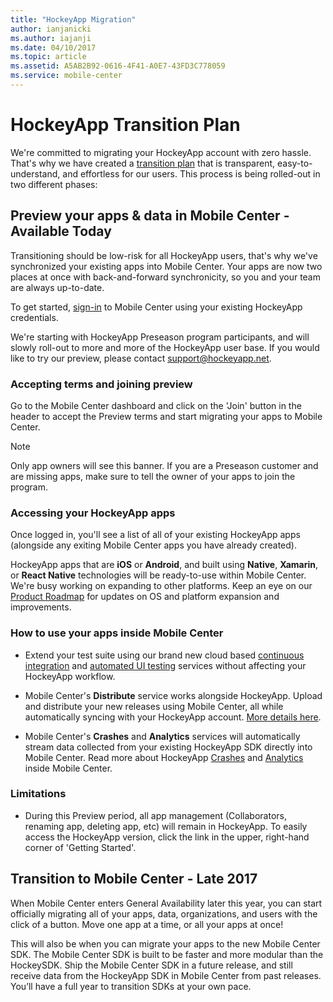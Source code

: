 ```yaml
---
title: "HockeyApp Migration"
author: ianjanicki
ms.author: iajanji
ms.date: 04/10/2017
ms.topic: article
ms.assetid: A5AB2B92-0616-4F41-A0E7-43FD3C778059
ms.service: mobile-center
---
```


# HockeyApp Transition Plan

We're committed to migrating your HockeyApp account with zero hassle. That's why we have created a [transition plan](https://www.hockeyapp.net/mobile-center/transition/) that is transparent, easy-to-understand, and effortless for our users. This process is being rolled-out in two different phases:

## Preview your apps & data in Mobile Center - Available Today

Transitioning should be low-risk for all HockeyApp users, that's why we've synchronized your existing apps into Mobile Center. Your apps are now two places at once with back-and-forward synchronicity, so you and your team are always up-to-date.

To get started, [sign-in](https://mobile.azure.com/login?utm_medium=referral_link&utm_source=Hockey%20App) to Mobile Center using your existing HockeyApp credentials.

We're starting with HockeyApp Preseason program participants, and will slowly roll-out to more and more of the HockeyApp user base. If you would like to try our preview, please contact [support@hockeyapp.net](mailto:support@hockeyapp.net).

### Accepting terms and joining preview

Go to the Mobile Center dashboard and click on the 'Join' button in the header to accept the Preview terms and start migrating your apps to Mobile Center.

> [!NOTE]
> Only app owners will see this banner. If you are a Preseason customer and are missing apps, make sure to tell the owner of your apps to join the program.

### Accessing your HockeyApp apps

Once logged in, you'll see a list of all of your existing HockeyApp apps (alongside any exiting Mobile Center apps you have already created).

HockeyApp apps that are **iOS** or **Android**, and built using **Native**, **Xamarin**, or **React Native** technologies will be ready-to-use within Mobile Center. We're busy working on expanding to other platforms. Keep an eye on our [Product Roadmap](~/general/roadmap.md) for updates on OS and platform expansion and improvements.

### How to use your apps inside Mobile Center

* Extend your test suite using our brand new cloud based [continuous integration](~/build/index.md) and [automated UI testing](~/test-cloud/index.md) services without affecting your HockeyApp workflow.

* Mobile Center's **Distribute** service works alongside HockeyApp. Upload and distribute your new releases using Mobile Center, all while automatically syncing with your HockeyApp account. [More details here](~/migration/hockeyapp/distribution.md).

* Mobile Center's **Crashes** and **Analytics** services will automatically stream data collected from your existing HockeyApp SDK directly into Mobile Center. Read more about HockeyApp [Crashes](~/migration/hockeyapp/crashes.md) and [Analytics](~/migration/hockeyapp/analytics.md) inside Mobile Center.

### Limitations

* During this Preview period, all app management (Collaborators, renaming app, deleting app, etc) will remain in HockeyApp. To easily access the HockeyApp version, click the link in the upper, right-hand corner of 'Getting Started'.

## Transition to Mobile Center - Late 2017

When Mobile Center enters General Availability later this year, you can start officially migrating all of your apps, data, organizations, and users with the click of a button. Move one app at a time, or all your apps at once!

This will also be when you can migrate your apps to the new Mobile Center SDK. The Mobile Center SDK is built to be faster and more modular than the HockeySDK. Ship the Mobile Center SDK in a future release, and still receive data from the HockeyApp SDK in Mobile Center from past releases. You’ll have a full year to transition SDKs at your own pace.
